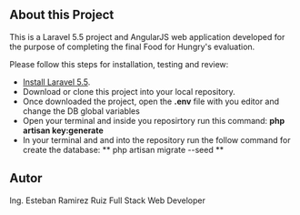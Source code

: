 ## About this Project

This is a Laravel 5.5 project and AngularJS web application developed for the purpose of completing the final Food for Hungry's evaluation.

Please follow this steps for installation, testing and review:

- [Install Laravel 5.5](https://laravel.com/docs/5.5#installation).
- Download or clone this project into your local repository.
- Once downloaded the project, open the **.env** file with you editor and change the DB global variables
- Open your terminal and inside you reposirtory run this command:
  **php artisan key:generate**
- In your terminal and and into the repository run the follow command for create the database:
  ** php artisan migrate --seed **

## Autor

Ing. Esteban Ramirez Ruiz
Full Stack Web Developer
